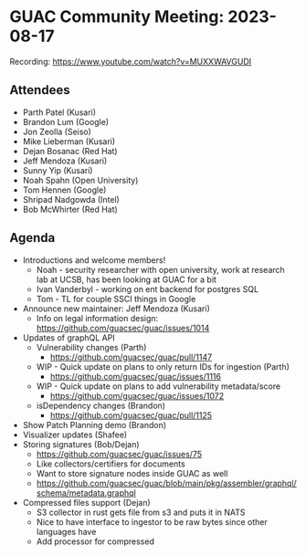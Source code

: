 # GUAC Community Meeting: 2023-08-17

Recording: https://www.youtube.com/watch?v=MUXXWAVGUDI

## Attendees

* Parth Patel (Kusari)
* Brandon Lum (Google)
* Jon Zeolla (Seiso)
* Mike Lieberman (Kusari)
* Dejan Bosanac (Red Hat)
* Jeff Mendoza (Kusari)
* Sunny Yip (Kusari)
* Noah Spahn (Open University)
* Tom Hennen (Google)
* Shripad Nadgowda (Intel)
* Bob McWhirter (Red Hat)

## Agenda

* Introductions and welcome members!
    * Noah - security researcher with open university, work at research lab at UCSB, has been looking at GUAC for a bit
    * Ivan Vanderbyl - working on ent backend for postgres SQL
    * Tom - TL for couple SSCI things in Google
* Announce new maintainer: Jeff Mendoza (Kusari)
    * Info on legal information design: https://github.com/guacsec/guac/issues/1014 
* Updates of graphQL API
    * Vulnerability changes (Parth)
        * https://github.com/guacsec/guac/pull/1147 
    * WIP - Quick update on plans to only return IDs for ingestion (Parth)
        * https://github.com/guacsec/guac/issues/1116	
    * WIP - Quick update on plans to add vulnerability metadata/score
        * https://github.com/guacsec/guac/issues/1072 
    * isDependency changes (Brandon)
        * https://github.com/guacsec/guac/pull/1125 
* Show Patch Planning demo (Brandon)
* Visualizer updates (Shafee)
* Storing signatures (Bob/Dejan)
    * https://github.com/guacsec/guac/issues/75
    * Like collectors/certifiers for documents
    * Want to store signature nodes inside GUAC as well
    * https://github.com/guacsec/guac/blob/main/pkg/assembler/graphql/schema/metadata.graphql 
* Compressed files support (Dejan)
    * S3 collector in rust gets file from s3 and puts it in NATS
    * Nice to have interface to ingestor to be raw bytes since other languages have 
    * Add processor for compressed
